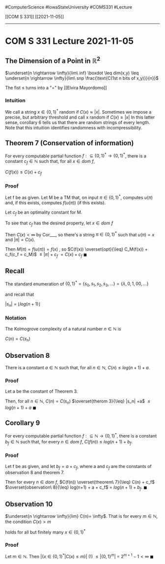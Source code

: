 #ComputerScience  #IowaStateUniversity  #COMS331 
#Lecture

[[COM S 331]] [[2021-11-05]]

---

# COM S 331 Lecture 2021-11-05

## The Dimension of a Point in $\mathbb{R}^2$

$\underset{n \rightarrow \infty}{lim\ inf} \boxdot \leq dim(x,y) \leq \underset{n \rightarrow \infty}{lim\ snp \frac{\text{C(1st n bits of x,y)}}{n}}$ 

The fist $\leq$ turns into a "$=$" by [[Elvira  Mayordomo]]

### Intuition
 We call a string $x \in \{0,1\}^*$ random if $C(x) \approx |x|$. Sometimes we impose a precise, but arbitrary threshold and call x random if $C(x) \geq |x|$
 In this latter sense, corollary 6 tells us that there are random strings of every length. Note that this intuition identifies randomness with incompressibility. 
 
 ## Theorem 7  (Conservation of information)
 
 For every computable partial function $f: \subseteq \{0,1\}^* \rightarrow \{0,1\}^*$, there is a constant $c_f \in \mathbb{N}$ such that, for all $x \in dom\ f$,
 
 $C(f(x)) \leq C(x) + c_f$
 
 ### Proof
 
 Let f be as given. Let M be a TM that, on input $\pi \in \{0,1\}^*$, computes $u(\pi)$ and, if this exists, computes $f(u(\pi))$ (if this exists).
 
 Let $c_f$ be an optimality constant for M. 
 
 To see that $c_f$ has the desired property, let $x \in dom\ f$
 
 Then $C(x) < \infty$ by Cor___, so there's a string $\pi \in \{0,1\}^*$ such that $u(\pi) = x$ and $|\pi| = C(x)$.
 
 Then
 $M(\pi) = f(u(\pi)) = f(x)$ ,
 so
 $C(f(x)) \overset{opt}{\leq} C_M(f(x)) + c_f(c_f = c_M)$
 $\leq |\pi| + c_f$
 $= C(x) + c_f\ \blacksquare$
 
 ## Recall 
 
 The standard enumeration of $\{0,1\}^* = \{s_0, s_1 , s_2, s_3,...\} = \{\lambda, 0, 1, 00,...\}$
 
 and recall that 
 
 $|s_n| = \lfloor log(n+1) \rfloor$
 
 ### Notation 
 
 The Kolmogrove complexity of a natural number $n \in \mathbb{N}$ is
 
 $C(n) = C(s_n)$
 
 ## Observation 8
 
 There is a constant $a \in \mathbb{N}$ such that, for all $n \in \mathbb{N}$, 
 $C(n) \leq log(n +1) +a$.
 
 ### Proof 
 
 Let a be the constant of Theorem 3. 
 
 Then, for all $n \in \mathbb{N}$, 
 $C(n) = C(s_n)$
 $\overset{therom 3}{\leq} |s_n| +a$
 $\leq log(n+1) + a\ \blacksquare$
 
 ## Corollary 9
 
 For every computable partial function 
 $f: \subseteq \mathbb{N} \rightarrow \{0,1\}^*$, there is a constant $b_f \in \mathbb{N}$ such that, for every $n \in dom\ f$, 
 $C(f(n)) \leq log(n +1) + b_f$.
 
 ### Proof
 
 Let f be as given, and let $b_f = a + c_f$, where a and $c_f$ are the constants of observation 8 and theorem 7. 
 
 Then for every $n \in dom\ f$,
 $C(f(n)) \overset{theorem\ 7}{\leq} C(n) + c_f$
 $\overset{observation\ 8}{\leq} log(n+1) + a + c_f$
 = $log(n + 1) + b_f$. $\blacksquare$
 
 ## Observation 10
 
 $\underset{n \rightarrow \infty}{lim} C(n)= \infty$. That is for every $m \in \mathbb{N}$, the condition 
 $C(x) > m$
 
holds for all but finitely many $x \in \{0,1\}^*$

### Proof

Let $m \in \mathbb{N}$.
Then $|\{x \in \{0,1\}^*| C(x) \leq m\}|$ 
(!) $\leq |\{0,1\}^m|$
= $2^{m+1} -1 < \infty$ $\blacksquare$
